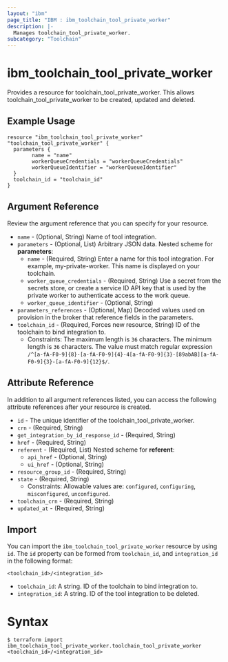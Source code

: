 ```yaml
---
layout: "ibm"
page_title: "IBM : ibm_toolchain_tool_private_worker"
description: |-
  Manages toolchain_tool_private_worker.
subcategory: "Toolchain"
---
```


# ibm_toolchain_tool_private_worker

Provides a resource for toolchain_tool_private_worker. This allows toolchain_tool_private_worker to be created, updated and deleted.

## Example Usage

```hcl
resource "ibm_toolchain_tool_private_worker" "toolchain_tool_private_worker" {
  parameters {
		name = "name"
		workerQueueCredentials = "workerQueueCredentials"
		workerQueueIdentifier = "workerQueueIdentifier"
  }
  toolchain_id = "toolchain_id"
}
```

## Argument Reference

Review the argument reference that you can specify for your resource.

* `name` - (Optional, String) Name of tool integration.
* `parameters` - (Optional, List) Arbitrary JSON data.
Nested scheme for **parameters**:
	* `name` - (Required, String) Enter a name for this tool integration. For example, my-private-worker. This name is displayed on your toolchain.
	* `worker_queue_credentials` - (Required, String) Use a secret from the secrets store, or create a service ID API key that is used by the private worker to authenticate access to the work queue.
	* `worker_queue_identifier` - (Optional, String)
* `parameters_references` - (Optional, Map) Decoded values used on provision in the broker that reference fields in the parameters.
* `toolchain_id` - (Required, Forces new resource, String) ID of the toolchain to bind integration to.
  * Constraints: The maximum length is `36` characters. The minimum length is `36` characters. The value must match regular expression `/^[a-fA-F0-9]{8}-[a-fA-F0-9]{4}-4[a-fA-F0-9]{3}-[89abAB][a-fA-F0-9]{3}-[a-fA-F0-9]{12}$/`.

## Attribute Reference

In addition to all argument references listed, you can access the following attribute references after your resource is created.

* `id` - The unique identifier of the toolchain_tool_private_worker.
* `crn` - (Required, String) 
* `get_integration_by_id_response_id` - (Required, String) 
* `href` - (Required, String) 
* `referent` - (Required, List) 
Nested scheme for **referent**:
	* `api_href` - (Optional, String)
	* `ui_href` - (Optional, String)
* `resource_group_id` - (Required, String) 
* `state` - (Required, String) 
  * Constraints: Allowable values are: `configured`, `configuring`, `misconfigured`, `unconfigured`.
* `toolchain_crn` - (Required, String) 
* `updated_at` - (Required, String) 

## Import

You can import the `ibm_toolchain_tool_private_worker` resource by using `id`.
The `id` property can be formed from `toolchain_id`, and `integration_id` in the following format:

```
<toolchain_id>/<integration_id>
```
* `toolchain_id`: A string. ID of the toolchain to bind integration to.
* `integration_id`: A string. ID of the tool integration to be deleted.

# Syntax
```
$ terraform import ibm_toolchain_tool_private_worker.toolchain_tool_private_worker <toolchain_id>/<integration_id>
```
